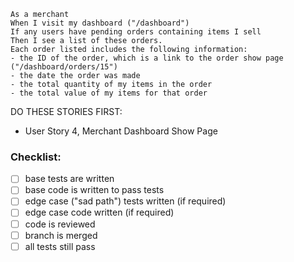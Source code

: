 ```
As a merchant
When I visit my dashboard ("/dashboard")
If any users have pending orders containing items I sell
Then I see a list of these orders.
Each order listed includes the following information:
- the ID of the order, which is a link to the order show page ("/dashboard/orders/15")
- the date the order was made
- the total quantity of my items in the order
- the total value of my items for that order
```

DO THESE STORIES FIRST:
- User Story 4, Merchant Dashboard Show Page

### Checklist:

- [ ] base tests are written
- [ ] base code is written to pass tests
- [ ] edge case ("sad path") tests written (if required)
- [ ] edge case code written (if required)
- [ ] code is reviewed
- [ ] branch is merged
- [ ] all tests still pass
